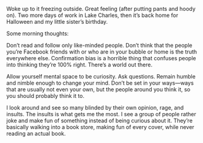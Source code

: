 
Woke up to it freezing outside. Great feeling (after putting pants and hoody on). Two more days of work in Lake Charles, then it’s back home for Halloween and my little sister’s birthday.

Some morning thoughts:

Don’t read and follow only like-minded people. Don’t think that the people you’re Facebook friends with or who are in your bubble or home is the truth everywhere else. Confirmation bias is a horrible thing that confuses people into thinking they’re 100% right. There’s a world out there.

Allow yourself mental space to be curiosity. Ask questions. Remain humble and nimble enough to change your mind. Don’t be set in your ways—ways that are usually not even your own, but the people around you think it, so you should probably think it to.

I look around and see so many blinded by their own opinion, rage, and insults. The insults is what gets me the most. I see a group of people rather joke and make fun of something instead of being curious about it. They’re basically walking into a book store, making fun of every cover, while never reading an actual book.